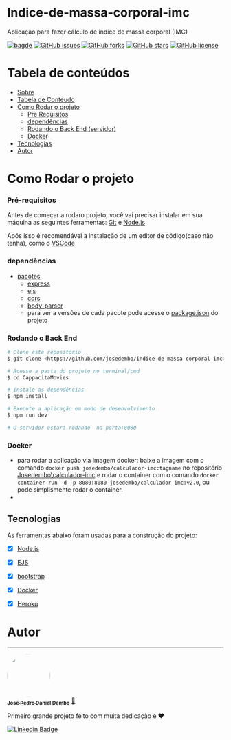 # Indice-de-massa-corporal-imc

Aplicação para fazer cálculo de índice de massa corporal (IMC)

[![bagde](https://img.shields.io/badge/site-calculador_imc-blue)](https://calculador-imc.herokuapp.com/)
[![GitHub issues](https://img.shields.io/github/issues/josedembo/indice-de-massa-corporal-imc)](https://github.com/josedembo/indice-de-massa-corporal-imc/issues)
[![GitHub forks](https://img.shields.io/github/forks/josedembo/indice-de-massa-corporal-imc)](https://github.com/josedembo/indice-de-massa-corporal-imc/network)
[![GitHub stars](https://img.shields.io/github/stars/josedembo/indice-de-massa-corporal-imc)](https://github.com/josedembo/indice-de-massa-corporal-imc/stargazers)
[![GitHub license](https://img.shields.io/github/license/josedembo/indice-de-massa-corporal-imc)](https://github.com/josedembo/indice-de-massa-corporal-imc)

Tabela de conteúdos
=================
<!--ts-->
   * [Sobre](#indice-de-massa-corporal-imc)
   * [Tabela de Conteudo](#tabela-de-conteúdos)
   * [Como Rodar o projeto](#como-rodar-o-projeto)
      * [Pre Requisitos](#pré-requisitos)
      * [dependências](#dependências)
      * [Rodando o Back End (servidor)](#rodando-o-back-end)
      * [Docker](#docker)
   * [Tecnologias](#tecnologias)
   * [Autor](#autor)
<!--te-->

# Como Rodar o projeto

### Pré-requisitos

Antes de começar a rodaro projeto, você vai precisar instalar em sua máquina as seguintes ferramentas:
[Git](https://git-scm.com) e [Node.js](https://nodejs.org/en/)

Após isso é recomendável a instalação de um editor de código(caso não tenha), como o [VSCode](https://code.visualstudio.com/)

### dependências
<!--ts-->
   * [pacotes](#Sobre)
      * [express](https://expressjs.com/pt-br/)
      * [ejs](https://ejs.co/)
      * [cors](http://expressjs.com/en/resources/middleware/cors.html)
      * [body-parser](https://www.npmjs.com/package/body-parser)
      * para ver a versões de cada pacote pode acesse o [package.json](https://github.com/josedembo/indice-de-massa-corporal-imc/blob/main/package.json) do projeto
      
<!--te-->

### Rodando o Back End

```bash
# Clone este repositório
$ git clone <https://github.com/josedembo/indice-de-massa-corporal-imc>

# Acesse a pasta do projeto no terminal/cmd
$ cd CappacitaMovies

# Instale as dependências
$ npm install 

# Execute a aplicação em modo de desenvolvimento
$ npm run dev

# O servidor estará rodando  na porta:8080
```
### Docker 
 * para rodar a aplicação via imagem docker: baixe a imagem com o comando `docker push josedembo/calculador-imc:tagname` no repositório [Josedembo\calculador-imc](https://hub.docker.com/repository/docker/josedembo/calculador-imc) e rodar o container com o comando `docker container run -d -p 8080:8080 josedembo/calculador-imc:v2.0`, ou pode simplismente rodar o container.
 *

## Tecnologias
As ferramentas abaixo foram usadas para a construção do projeto: 

- [x] [Node.js](https://nodejs.org/en/)
- [x] [EJS](https://ejs.co/)
- [x] [bootstrap](https://getbootstrap.com/)
- [x] [Docker](https://www.docker.com/)
- [x] [Heroku](https://www.heroku.com/)


# Autor
---

<a href="https://github.com/josedembo">
 <img style="border-radius: 50%;" src="https://avatars.githubusercontent.com/u/68882941?s=400&u=d518c6c61763405cd84f0d90e75f64845c37495c&v=4" width="100px;" alt=""/>
 <br />
 <sub><b>José Pedro Daniel Dembo</b></sub></a> <a href="https://github.com/josedembo" title="josedembo">🚀</a>


Primeiro grande projeto feito com muita dedicação e ❤️
 
[![Linkedin Badge](https://img.shields.io/badge/-josedembo-blue?style=flat-square&logo=Linkedin&logoColor=white&link=https://www.linkedin.com/in/josedembo/)](https://www.linkedin.com/in/josedembo/) 
